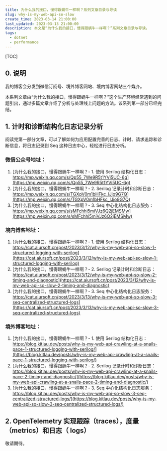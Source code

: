 ```yaml
---
title: 为什么我的接口，慢得跟蜗牛一样啊？系列文章目录与导读
slug: why-is-my-web-api-so-slow
create_time: 2023-03-14 21:00:00
last_updated: 2023-03-13 21:00:00
description: 本文是“为什么我的接口，慢得跟蜗牛一样啊？”系列文章目录与导读。
tags:
  - dotnet
  - performance
---
```


[TOC]

## 0. 说明

我的博客会分发到微信订阅号、境外博客网站、境内博客网站三个媒介。

本系列文章由“为什么我的接口，慢得跟蜗牛一样啊？”这个生产环境经常遇到的问题引出，通过多篇文章介绍了分析与处理线上问题的方法。该系列第一部分已经完结。

## 1. 计时和诊断结构化日志记录分析

阅读完第一部分文章，可以了解如何为应用配置完善的日志、计时、请求追踪和诊断信息，将日志记录到 Seq 这种日志中心，轻松进行日志分析。

### 微信公众号地址：

1. [为什么我的接口，慢得跟蜗牛一样啊？- 1. 使用 Serilog 结构化日志：https://mp.weixin.qq.com/s/Qp55_7We9R5t1YVi5UC-6g](https://mp.weixin.qq.com/s/Qp55_7We9R5t1YVi5UC-6g)
2. [为什么我的接口，慢得跟蜗牛一样啊？- 2. Serilog 记录计时和诊断日志：https://mp.weixin.qq.com/s/TGXpV0m1bHFkc_lJjo9G7Q](https://mp.weixin.qq.com/s/TGXpV0m1bHFkc_lJjo9G7Q)
3. [为什么我的接口，慢得跟蜗牛一样啊？- 3. Seq 中心化结构化日志服务：https://mp.weixin.qq.com/s/sMFchhi5miVJz6Q2jEMSMw](https://mp.weixin.qq.com/s/sMFchhi5miVJz6Q2jEMSMw)

### 境内博客地址：

1. [为什么我的接口，慢得跟蜗牛一样啊？- 1. 使用 Serilog 结构化日志：https://cat.aiursoft.cn/post/2023/3/12/why-is-my-web-api-so-slow-1-structured-logging-with-serilog](https://cat.aiursoft.cn/post/2023/3/12/why-is-my-web-api-so-slow-1-structured-logging-with-serilog)
2. [为什么我的接口，慢得跟蜗牛一样啊？- 2. Serilog 记录计时和诊断日志：https://cat.aiursoft.cn/post/2023/3/12/why-is-my-web-api-so-slow-2-timing-and-diagnostic](https://cat.aiursoft.cn/post/2023/3/12/why-is-my-web-api-so-slow-2-timing-and-diagnostic)
3. [为什么我的接口，慢得跟蜗牛一样啊？- 3. Seq 中心化结构化日志服务：https://cat.aiursoft.cn/post/2023/3/13/why-is-my-web-api-so-slow-3-seq-centralized-structured-logs](https://cat.aiursoft.cn/post/2023/3/13/why-is-my-web-api-so-slow-3-seq-centralized-structured-logs)

### 境外博客地址：

1. [为什么我的接口，慢得跟蜗牛一样啊？- 1. 使用 Serilog 结构化日志：https://blog.kitlau.dev/posts/why-is-my-web-api-crawling-at-a-snails-pace-1-structured-logging-with-serilog/](https://blog.kitlau.dev/posts/why-is-my-web-api-crawling-at-a-snails-pace-1-structured-logging-with-serilog/)
2. [为什么我的接口，慢得跟蜗牛一样啊？- 2. Serilog 记录计时和诊断日志：https://blog.kitlau.dev/posts/why-is-my-web-api-crawling-at-a-snails-pace-2-timing-and-diagnostic/](https://blog.kitlau.dev/posts/why-is-my-web-api-crawling-at-a-snails-pace-2-timing-and-diagnostic/)
3. [为什么我的接口，慢得跟蜗牛一样啊？- 3. Seq 中心化结构化日志服务：https://blog.kitlau.dev/posts/why-is-my-web-api-so-slow-3-seq-centralized-structured-logs/](https://blog.kitlau.dev/posts/why-is-my-web-api-so-slow-3-seq-centralized-structured-logs/)

## 2. OpenTelemetry 实现跟踪（traces），度量（metrics）和日志（ logs）

敬请期待。